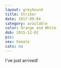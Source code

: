 ```yaml
---
layout: greyhound
title: Striker
date: 2017-09-04
category: available
color: Orange and White
dob: 2015-12-02
pic:
sex: Female
cats: no
---
```


I've just arrived!
